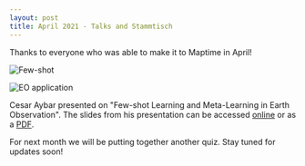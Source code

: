 ```yaml
---
layout: post
title: April 2021 - Talks and Stammtisch
---
```


Thanks to everyone who was able to make it to Maptime in April!

![Few-shot]({{site.baseurl}}/img/2021-04-22_caybar_1.png)

![EO application]({{site.baseurl}}/img/2021-04-22_caybar_2.png)

Cesar Aybar presented on "Few-shot Learning and Meta-Learning in Earth Observation". The slides from his presentation can be accessed [online](https://docs.google.com/presentation/d/17ncFqflvFTLGYGvVG3jcbwf1XmO9amIyQCxds84hl4o/edit#slide=id.p) or as a [PDF](https://github.com/augustinh22/maptime-salzburg/blob/master/materials/2021-04-22_fewshot_and_meta_learning/meta-learning.pdf).

For next month we will be putting together another quiz. Stay tuned for updates soon!

